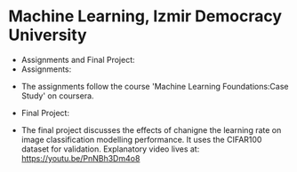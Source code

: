 # Machine Learning, Izmir Democracy University          

* Assignments and Final Project:
* Assignments:
- The assignments follow the course 'Machine Learning Foundations:Case Study' on coursera.
* Final Project:
- The final project discusses the effects of chanigne the learning rate on image classification modelling performance. It uses the CIFAR100 dataset for validation.
  Explanatory video lives at: https://youtu.be/PnNBh3Dm4o8 
  
  
